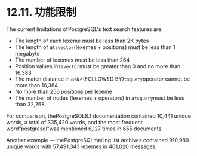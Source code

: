 # 12.11. 功能限制

The current limitations ofPostgreSQL's text search features are:

* The length of each lexeme must be less than 2K bytes
* The length of a`tsvector`(lexemes + positions) must be less than 1 megabyte
* The number of lexemes must be less than 264
* Position values in`tsvector`must be greater than 0 and no more than 16,383
* The match distance in a`<N`>(FOLLOWED BY)`tsquery`operator cannot be more than 16,384
* No more than 256 positions per lexeme
* The number of nodes (lexemes + operators) in a`tsquery`must be less than 32,768

For comparison, thePostgreSQL8.1 documentation contained 10,441 unique words, a total of 335,420 words, and the most frequent word“postgresql”was mentioned 6,127 times in 655 documents.

Another example — thePostgreSQLmailing list archives contained 910,989 unique words with 57,491,343 lexemes in 461,020 messages.
